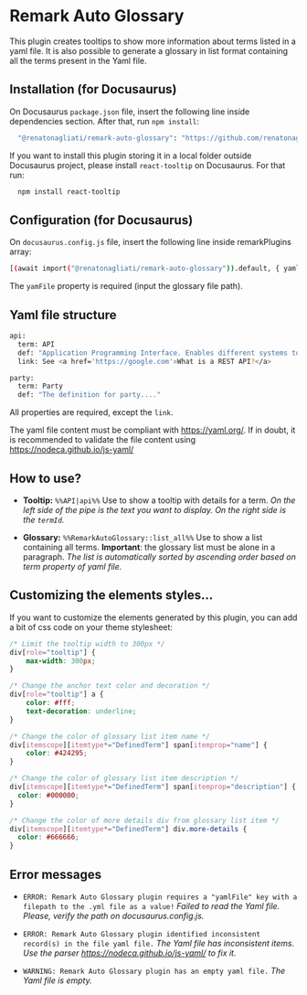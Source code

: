 
# Remark Auto Glossary

This plugin creates tooltips to show more information about terms listed in a yaml file. It is also possible to generate a glossary in list format containing all the terms present in the Yaml file.


## Installation (for Docusaurus)

On Docusaurus ```package.json``` file, insert the following line inside dependencies section. After that, run ```npm install```:


```bash
  "@renatonagliati/remark-auto-glossary": "https://github.com/renatonagliati/remark-auto-glossary.git",
```

If you want to install this plugin storing it in a local folder outside Docusaurus project, please install ```react-tooltip``` on Docusaurus. For that run:

```bash
  npm install react-tooltip
```


## Configuration (for Docusaurus)
On ```docusaurus.config.js``` file, insert the following line inside remarkPlugins array:

```bash
[(await import("@renatonagliati/remark-auto-glossary")).default, { yamlFile: 'glossary.yml' }]
```

The ```yamFile``` property is required (input the glossary file path).

## Yaml file structure
```bash
api:
  term: API
  def: "Application Programming Interface. Enables different systems to interact with each other programmatically. Two types of APIs are REST APIs (web APIs) and native-library APIs."
  link: See <a href='https://google.com'>What is a REST API?</a>

party:
  term: Party
  def: "The definition for party...."
```

All properties are required, except the ```link```.

The yaml file content must be compliant with https://yaml.org/. If in doubt, it is recommended to validate the file content using https://nodeca.github.io/js-yaml/
## How to use?

- **Tooltip:** ```%%API|api%%```
Use to show a tooltip with details for a term.
*On the left side of the pipe is the text you want to display. On the right side is the ```termId```.*

- **Glossary:** ```%%RemarkAutoGlossary::list_all%%```
Use to show a list containing all terms. **Important**: the glossary list must be alone in a paragraph.
*The list is automatically sorted by ascending order based on term property of yaml file.*


## Customizing the elements styles...
If you want to customize the elements generated by this plugin, you can add a bit of css code on your theme stylesheet:

```css
/* Limit the tooltip width to 300px */
div[role="tooltip"] {
    max-width: 300px;
}

/* Change the anchor text color and decoration */
div[role="tooltip"] a {
    color: #fff;
    text-decoration: underline;
}

/* Change the color of glossary list item name */
div[itemscope][itemtype*="DefinedTerm"] span[itemprop="name"] {
    color: #424295;
}

/* Change the color of glossary list item description */
div[itemscope][itemtype*="DefinedTerm"] span[itemprop="description"] {
  color: #000000;
}

/* Change the color of more details div from glossary list item */
div[itemscope][itemtype*="DefinedTerm"] div.more-details {
  color: #666666;
}
```

## Error messages
- ```ERROR: Remark Auto Glossary plugin requires a "yamlFile" key with a filepath to the .yml file as a value!``` *Failed to read the Yaml file. Please, verify the path on docusaurus.config.js.*


- ```ERROR: Remark Auto Glossary plugin identified inconsistent record(s) in the file yaml file.``` *The Yaml file has inconsistent items. Use the parser https://nodeca.github.io/js-yaml/ to fix it.*

- ```WARNING: Remark Auto Glossary plugin has an empty yaml file.``` *The Yaml file is empty.*